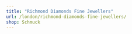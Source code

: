 ```yaml
---
title: "Richmond Diamonds Fine Jewellers"
url: /london/richmond-diamonds-fine-jewellers/
shop: Schmuck
---
```

